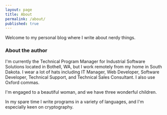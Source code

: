 ```yaml
---
layout: page
title: About
permalink: /about/
published: true
---
```


Welcome to my personal blog where I write about nerdy things.

### About the author

I'm currently the Technical Program Manager for Industrial Software Solutions located in Bothell, WA, but I work remotely from my home in South Dakota. I wear a lot of hats including IT Manager, Web Developer, Software Developer, Technical Support, and Technical Sales Consultant. I also use Oxford commas.

I'm engaged to a beautiful woman, and we have three wonderful children.

In my spare time I write programs in a variety of languages, and I'm especially keen on cryptography.
